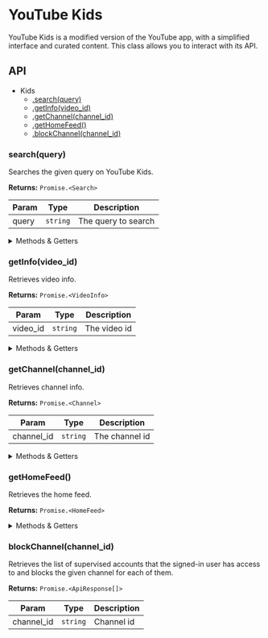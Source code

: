# YouTube Kids

YouTube Kids is a modified version of the YouTube app, with a simplified interface and curated content. This class allows you to interact with its API.

## API
  
* Kids
  * [.search(query)](#search)
  * [.getInfo(video_id)](#getinfo)
  * [.getChannel(channel_id)](#getchannel)
  * [.getHomeFeed()](#gethomefeed)
  * [.blockChannel(channel_id)](#blockchannel)

<a name="search"></a>
### search(query)

Searches the given query on YouTube Kids.

**Returns:** `Promise.<Search>`

| Param | Type | Description |
| --- | --- | --- |
| query | `string` | The query to search |


<details>
<summary>Methods & Getters</summary>
<p>

- `<search>#page`
  - Returns the original InnerTube response(s), parsed and sanitized.

</p>
</details> 

<a name="getinfo"></a>
### getInfo(video_id)

Retrieves video info.

**Returns:** `Promise.<VideoInfo>`

| Param | Type | Description |
| --- | --- | --- |
| video_id | `string` | The video id |

<details>
<summary>Methods & Getters</summary>
<p>

- `<info>#toDash(url_transformer?, format_filter?)`
  - Generates a DASH manifest from the streaming data.

- `<info>#chooseFormat(options)`
  - Selects the format that best matches the given options. This method is used internally by `#download`.

- `<info>#download(options?)`
  - Downloads the video.

- `<info>#addToWatchHistory()`
  - Adds the video to the watch history.

- `<info>#page`
  - Returns the original InnerTube response(s), parsed and sanitized.

</p>
</details> 

<a name="getchannel"></a>
### getChannel(channel_id)

Retrieves channel info.

**Returns:** `Promise.<Channel>`

| Param | Type | Description |
| --- | --- | --- |
| channel_id | `string` | The channel id |

<details>
<summary>Methods & Getters</summary>
<p>

- `<channel>#getContinuation()`
  - Retrieves next batch of videos.

- `<channel>#has_continuation`
  - Returns whether there are more videos to retrieve.

- `<channel>#page`
  - Returns the original InnerTube response(s), parsed and sanitized.

</p>
</details>

<a name="gethomefeed"></a>
### getHomeFeed()

Retrieves the home feed.

**Returns:** `Promise.<HomeFeed>`

<details>
<summary>Methods & Getters</summary>
<p>

- `<feed>#selectCategoryTab(tab: string | KidsCategoryTab)`
  - Selects the given category tab.

- `<feed>#categories`
  - Returns available categories.

- `<feed>#page`
  - Returns the original InnerTube response(s), parsed and sanitized.

</details>

<a name="blockChannel"></a>
### blockChannel(channel_id)

Retrieves the list of supervised accounts that the signed-in user has access to and blocks the given channel for each of them.

**Returns:** `Promise.<ApiResponse[]>`

| Param | Type | Description |
| --- | --- | --- |
| channel_id | `string` | Channel id |  
